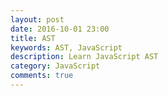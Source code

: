 ```yaml
---
layout: post
date: 2016-10-01 23:00
title: AST
keywords: AST, JavaScript
description: Learn JavaScript AST
category: JavaScript
comments: true
---
```

